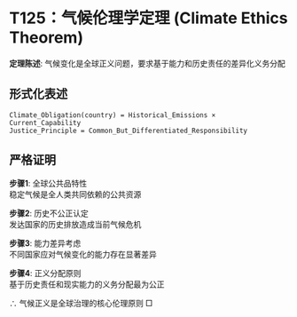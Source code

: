 # T125：气候伦理学定理 (Climate Ethics Theorem)  

**定理陈述**: 气候变化是全球正义问题，要求基于能力和历史责任的差异化义务分配  

## 形式化表述  
```
Climate_Obligation(country) = Historical_Emissions × Current_Capability  
Justice_Principle = Common_But_Differentiated_Responsibility  
```

## 严格证明  

**步骤1**: 全球公共品特性  
稳定气候是全人类共同依赖的公共资源  

**步骤2**: 历史不公正认定  
发达国家的历史排放造成当前气候危机  

**步骤3**: 能力差异考虑  
不同国家应对气候变化的能力存在显著差异  

**步骤4**: 正义分配原则  
基于历史责任和现实能力的义务分配最为公正  

∴ 气候正义是全球治理的核心伦理原则 □  